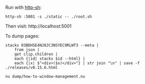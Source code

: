 Run with [http-sh](https://github.com/cablehead/http-sh):

```
http-sh :5001 -s ./static -- ./root.sh
```

Then visit: http://localhost:5001

To dump pages:

```nushell
stacks 03BDHSE4NJ8JC3NSYEC9RLWT3 --meta |
    from json |
    get clip.children |
    each {|id| stacks $id --html} |
    each {|x| $"<div>($x)</div>"} | str join "\n" | save -f ./releases/v0.15.6.html

nu dump/how-to-window-management.nu
```
